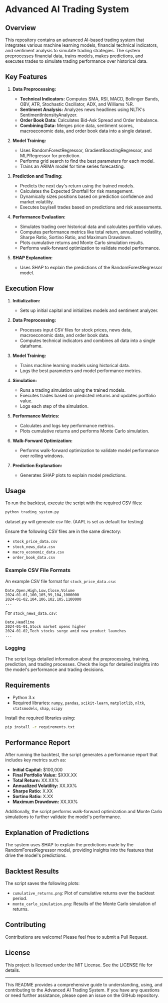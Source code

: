 # Advanced AI Trading System

## Overview

This repository contains an advanced AI-based trading system that integrates various machine learning models, financial technical indicators, and sentiment analysis to simulate trading strategies. The system preprocesses financial data, trains models, makes predictions, and executes trades to simulate trading performance over historical data.

## Key Features

1. **Data Preprocessing:**
    - **Technical Indicators:** Computes SMA, RSI, MACD, Bollinger Bands, OBV, ATR, Stochastic Oscillator, ADX, and Williams %R.
    - **Sentiment Analysis:** Analyzes news headlines using NLTK's SentimentIntensityAnalyzer.
    - **Order Book Data:** Calculates Bid-Ask Spread and Order Imbalance.
    - **Combining Data:** Merges price data, sentiment scores, macroeconomic data, and order book data into a single dataset.

2. **Model Training:**
    - Uses RandomForestRegressor, GradientBoostingRegressor, and MLPRegressor for prediction.
    - Performs grid search to find the best parameters for each model.
    - Trains an ARIMA model for time series forecasting.

3. **Prediction and Trading:**
    - Predicts the next day's return using the trained models.
    - Calculates the Expected Shortfall for risk management.
    - Dynamically sizes positions based on prediction confidence and market volatility.
    - Executes buy/sell trades based on predictions and risk assessments.

4. **Performance Evaluation:**
    - Simulates trading over historical data and calculates portfolio values.
    - Computes performance metrics like total return, annualized volatility, Sharpe Ratio, Sortino Ratio, and Maximum Drawdown.
    - Plots cumulative returns and Monte Carlo simulation results.
    - Performs walk-forward optimization to validate model performance.

5. **SHAP Explanation:**
    - Uses SHAP to explain the predictions of the RandomForestRegressor model.

## Execution Flow

1. **Initialization:**
    - Sets up initial capital and initializes models and sentiment analyzer.

2. **Data Preprocessing:**
    - Processes input CSV files for stock prices, news data, macroeconomic data, and order book data.
    - Computes technical indicators and combines all data into a single dataframe.

3. **Model Training:**
    - Trains machine learning models using historical data.
    - Logs the best parameters and model performance metrics.

4. **Simulation:**
    - Runs a trading simulation using the trained models.
    - Executes trades based on predicted returns and updates portfolio value.
    - Logs each step of the simulation.

5. **Performance Metrics:**
    - Calculates and logs key performance metrics.
    - Plots cumulative returns and performs Monte Carlo simulation.

6. **Walk-Forward Optimization:**
    - Performs walk-forward optimization to validate model performance over rolling windows.

7. **Prediction Explanation:**
    - Generates SHAP plots to explain model predictions.

## Usage

To run the backtest, execute the script with the required CSV files:
```bash
python trading_system.py
```

dataset.py will generate csv file. (AAPL is set as default for testing)

Ensure the following CSV files are in the same directory:
- `stock_price_data.csv`
- `stock_news_data.csv`
- `macro_economic_data.csv`
- `order_book_data.csv`

### Example CSV File Formats

An example CSV file format for `stock_price_data.csv`:
```csv
Date,Open,High,Low,Close,Volume
2024-01-01,100,105,99,104,1000000
2024-01-02,104,106,102,105,1100000
...
```

For `stock_news_data.csv`:
```csv
Date,Headline
2024-01-01,Stock market opens higher
2024-01-02,Tech stocks surge amid new product launches
...
```

### Logging

The script logs detailed information about the preprocessing, training, prediction, and trading processes. Check the logs for detailed insights into the model's performance and trading decisions.

## Requirements

- Python 3.x
- Required libraries: `numpy`, `pandas`, `scikit-learn`, `matplotlib`, `nltk`, `statsmodels`, `shap`, `scipy`

Install the required libraries using:
```bash
pip install -r requirements.txt
```

## Performance Report

After running the backtest, the script generates a performance report that includes key metrics such as:

- **Initial Capital:** $100,000
- **Final Portfolio Value:** $XXX.XX
- **Total Return:** XX.XX%
- **Annualized Volatility:** XX.XX%
- **Sharpe Ratio:** X.XX
- **Sortino Ratio:** X.XX
- **Maximum Drawdown:** XX.XX%

Additionally, the script performs walk-forward optimization and Monte Carlo simulations to further validate the model's performance.

## Explanation of Predictions

The system uses SHAP to explain the predictions made by the RandomForestRegressor model, providing insights into the features that drive the model's predictions.

## Backtest Results

The script saves the following plots:
- `cumulative_returns.png`: Plot of cumulative returns over the backtest period.
- `monte_carlo_simulation.png`: Results of the Monte Carlo simulation of returns.

## Contributing

Contributions are welcome! Please feel free to submit a Pull Request.

## License

This project is licensed under the MIT License. See the LICENSE file for details.

---

This README provides a comprehensive guide to understanding, using, and contributing to the Advanced AI Trading System. If you have any questions or need further assistance, please open an issue on the GitHub repository.